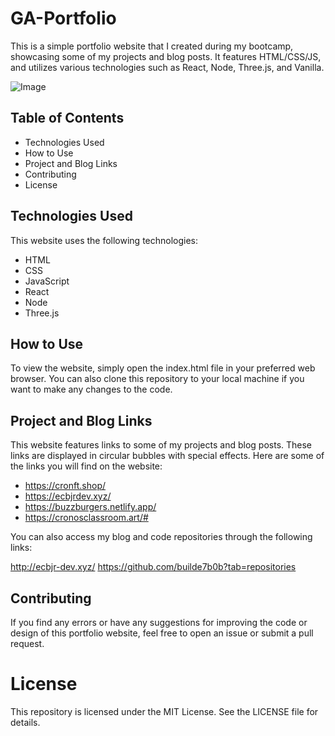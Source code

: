 # GA-Portfolio
This is a simple portfolio website that I created during my bootcamp, showcasing some of my projects and blog posts. It features HTML/CSS/JS, and utilizes various technologies such as React, Node, Three.js, and Vanilla.

![Image](https://i.imgur.com/yP3kXNl.png)

## Table of Contents
- Technologies Used
- How to Use
- Project and Blog Links
- Contributing
- License


## Technologies Used
This website uses the following technologies:

- HTML
- CSS
- JavaScript
- React
- Node
- Three.js

## How to Use
To view the website, simply open the index.html file in your preferred web browser. You can also clone this repository to your local machine if you want to make any changes to the code.

## Project and Blog Links
This website features links to some of my projects and blog posts. These links are displayed in circular bubbles with special effects. Here are some of the links you will find on the website:

- https://cronft.shop/
- https://ecbjrdev.xyz/
- https://buzzburgers.netlify.app/
- https://cronosclassroom.art/#

You can also access my blog and code repositories through the following links:

http://ecbjr-dev.xyz/
https://github.com/builde7b0b?tab=repositories

## Contributing
If you find any errors or have any suggestions for improving the code or design of this portfolio website, feel free to open an issue or submit a pull request.

# License 
This repository is licensed under the MIT License. See the LICENSE file for details.






